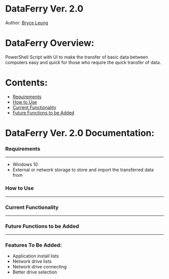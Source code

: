 # **DataFerry Ver. 2.0**

Author:
[Bryce Leung](https://github.com/Bryce-Leung)

# **DataFerry Overview:**
PowerShell Script with UI to make the transfer of basic data between computers easy and quick for those who require the quick transfer of data.

# Contents:
- [Requirements](#Requirements)
- [How to Use](#How-to-Use)
- [Current Functionality](#Current-Functionality)
- [Future Functions to be Added](#Future-Functions-to-be-Added)

# **DataFerry Ver. 2.0 Documentation:**

### **Requirements**
----
- Windows 10
- External or network storage to store and import the transferred data from

### **How to Use**
----

### **Current Functionality**
----

### **Future Functions to be Added**
----

### Features To Be Added:
- Application install lists
- Network drive lists
- Network drive connecting
- Better drive selection
